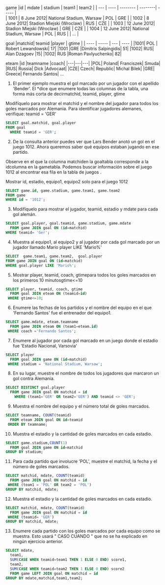 game
|id	| mdate |	stadium | team1 |	team2 |
| --- | ---- | -------- |   --------| ----- |  
| 1001	| 8 June 2012|		National Stadium, Warsaw | POL    | GRE |
| 1002	| 8 June 2012| Stadion Miejski (Wroclaw) | RUS    | CZE |
| 1003	| 12 June 2012| Stadion Miejski (Wroclaw) | GRE    | CZE |
| 1004	| 12 June 2012| National Stadium, Warsaw | POL    | RUS |
| ... |



goal
|matchid|	teamid	|player	| gtime |
| ----  | -----   | ---   | ---- |
|1001|	POL |	Robert Lewandowski|	17|
|1001	|GRE	|Dimitris Salpingidis|	51|
|1002|	RUS|	Alan Dzagoev	|15|
|1002|	RUS	|Roman Pavlyuchenko|	82|


eteam
|id	|teamname	|coach|
|---|---|---|
|POL|	Poland|	Franciszek| Smuda|
|RUS|	Russia|	Dick |Advocaat|
|CZE|	Czech| Republic|	Michal Bilek|
|GRE|	Greece|	Fernando Santos|
...


1. El primer ejemplo muestra el gol marcado por un jugador con el apellido 'Bender'. El *dice que enumere todas las columnas de la tabla, una forma más corta de decirmatchid, teamid, player, gtime

Modifíquelo para mostrar el matchid y el nombre del jugador para todos los goles marcados por Alemania. Para identificar jugadores alemanes, verifique: teamid = 'GER'

~~~SQL
SELECT goal.matchid, goal.player
FROM goal  
  WHERE teamid = 'GER';
~~~

2. De la consulta anterior puedes ver que Lars Bender anotó un gol en el juego 1012. Ahora queremos saber qué equipos estaban jugando en ese partido.

Observe en el que la columna matchiden la goaltabla corresponde a la idcolumna en la gametabla. Podemos buscar información sobre el juego 1012 al encontrar esa fila en la tabla de juegos .

Mostrar id, estadio, equipo1, equipo2 solo para el juego 1012

~~~SQL
SELECT game.id, game.stadium, game.team1, game.team2
FROM game
WHERE id = '1012';
~~~

3. Modifíquelo para mostrar el jugador, teamid, estadio y mdate para cada gol alemán.

~~~SQL
SELECT goal.player, goal.teamid, game.stadium, game.mdate
  FROM game JOIN goal ON (id=matchid)
WHERE teamid= 'Ger';
~~~
4. Muestra al equipo1, al equipo2 y al jugador por cada gol marcado por un jugador llamado Mario player LIKE 'Mario%'

~~~SQL
SELECT  game.team1, game.team2,  goal.player
FROM game JOIN goal ON (id=matchid)
WHERE goal.player LIKE 'Mario%';
~~~

5. Mostrar player, teamid, coach, gtimepara todos los goles marcados en los primeros 10 minutosgtime<=10

~~~SQL
SELECT player, teamid, coach, gtime
  FROM goal JOIN eteam ON (teamid=id)
 WHERE gtime<=10;

~~~

6. Enumere las fechas de los partidos y el nombre del equipo en el que 'Fernando Santos' fue el entrenador del equipo1.

~~~SQL
SELECT game.mdate, eteam.teamname
  FROM game JOIN eteam ON (team1=eteam.id)
 WHERE coach ='Fernando Santos';
~~~

7. Enumere al jugador por cada gol marcado en un juego donde el estadio fue 'Estadio Nacional, Varsovia'

~~~SQL
SELECT player
  FROM goal JOIN game ON (id=matchid)
 WHERE stadium = 'National Stadium, Warsaw';
~~~


8. En su lugar, muestre el nombre de todos los jugadores que marcaron un gol contra Alemania.

~~~SQL
SELECT DISTINCT goal.player
  FROM game JOIN goal ON matchid = id 
    WHERE (team1='GER' OR team2='GER') AND teamid <> 'GER';
~~~


9. Muestra el nombre del equipo y el número total de goles marcados.

~~~SQL
SELECT teamname, COUNT(teamid)
  FROM eteam JOIN goal ON id=teamid
 ORDER BY teamname;
~~~

10. Muestra el estadio y la cantidad de goles marcados en cada estadio.

~~~SQL
SELECT game.stadium,COUNT(1)
  FROM goal JOIN game ON id=matchid
GROUP BY stadium;
~~~

11. Para cada partido que involucre 'POL', muestre el matchid, la fecha y el número de goles marcados.

~~~SQL
SELECT matchid, mdate, COUNT(teamid)
  FROM game JOIN goal ON matchid = id 
 WHERE (team1 = 'POL' OR team2 = 'POL')
GROUP BY matchid, mdate;
~~~

12. Muestra el estadio y la cantidad de goles marcados en cada estadio.

~~~SQL
SELECT matchid, mdate, COUNT(teamid)
  FROM game JOIN goal ON matchid = id 
 WHERE (teamid= 'GER')
GROUP BY matchid, mdate;
~~~

13. Enumere cada partido con los goles marcados por cada equipo como se muestra. Esto usará " CASO CUANDO " que no se ha explicado en ningún ejercicio anterior.

~~~SQL
SELECT mdate,
  team1,
  SUM(CASE WHEN teamid=team1 THEN 1 ELSE 0 END) score1,
  team2,
  SUM(CASE WHEN teamid=team2 THEN 1 ELSE 0 END) score2
  FROM game LEFT JOIN goal ON matchid = id
GROUP BY mdate,matchid,team1,team2;
~~~
